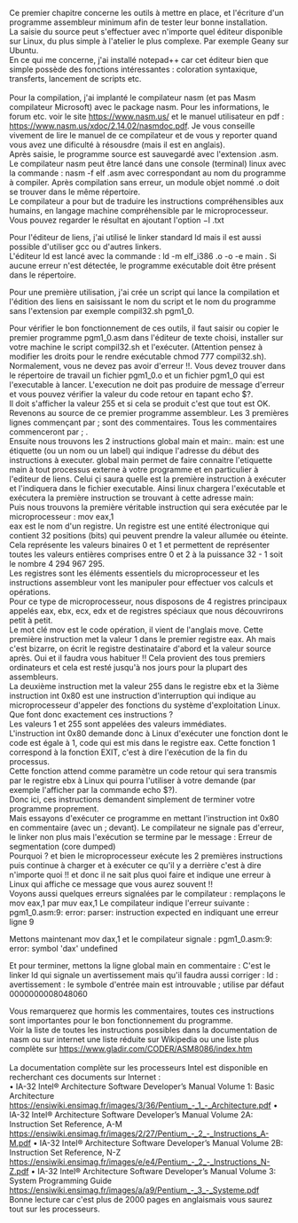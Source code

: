 Ce premier chapitre concerne les outils à mettre en place, et l'écriture d'un programme assembleur minimum  afin de tester leur bonne installation.  <br>
La saisie du source peut s'effectuer avec n'importe quel éditeur disponible sur Linux, du plus simple à l'atelier le plus complexe. Par exemple Geany sur Ubuntu.<br>
En ce qui me concerne, j'ai installé notepad++ car cet éditeur bien que simple possède des fonctions intéressantes : coloration syntaxique, transferts, lancement de scripts etc.<br>
<br>
Pour la compilation, j'ai implanté le compilateur nasm (et pas Masm compilateur Microsoft) avec le package nasm.
Pour les informations, le forum etc. voir le site https://www.nasm.us/ et le manuel utilisateur en pdf : https://www.nasm.us/xdoc/2.14.02/nasmdoc.pdf. Je vous conseille vivement de lire le manuel de ce compilateur et de vous y reporter quand vous avez une dificulté à résousdre (mais il est en anglais). <br> 
Après saisie, le programme source est sauvegardé avec l'extension .asm. <br>
Le compilateur nasm peut être lancé dans une console (terminal) linux avec la commande : nasm -f elf <pgm>.asm avec <pgm> correspondant au nom du programme à compiler. Après compilation sans erreur, un module objet nommé <pgm>.o doit se trouver dans le même répertoire. <br> 
Le compilateur a pour but de traduire les instructions compréhensibles aux humains, en langage machine compréhensible par le microprocesseur.<br>
Vous pouvez regarder le résultat en ajoutant l'option −l <nom>.txt <br>  

Pour l'éditeur de liens, j'ai utilisé le linker standard ld mais il est aussi possible d'utiliser gcc ou d'autres linkers.<br>
L'éditeur ld est lancé avec la commande : ld -m elf_i386 <pgm>.o -o <pgm> -e main . Si aucune erreur n'est détectée, le programme exécutable <pgm> doit être présent dans le répertoire. <br>

Pour une première utilisation, j'ai crée un script qui lance la compilation et l'édition des liens en saisissant le nom du script et le nom du programme sans l'extension par exemple compil32.sh pgm1_0.

Pour vérifier le bon fonctionnement de ces outils, il faut saisir ou copier le premier programme pgm1_0.asm dans l'éditeur de texte choisi, installer sur votre machine le script compil32.sh et l'exécuter. (Attention pensez à modifier les droits pour le rendre exécutable chmod 777 compil32.sh).<br>
Normalement, vous ne devez pas avoir d'erreur !!. Vous devez trouver dans le répertoire de travail un fichier pgm1_0.o et un fichier pgm1_0 qui est l'executable à lancer. 
L'execution ne doit pas produire de message d'erreur et vous pouvez vérifier la valeur du code retour en tapant echo $?. <br>
Il doit s'afficher la valeur 255 et si cela se produit c'est que tout est OK.
<br>
Revenons au source de ce premier programme assembleur. Les 3 premières lignes commençant par ; sont des commentaires. Tous les commentaires commenceront par ; .<br>
Ensuite nous trouvons les 2 instructions global main et main:. main: est une étiquette (ou un nom ou un label) qui indique l'adresse du début des instructions à executer. global main permet de faire connaitre l'etiquette main à tout processus externe à votre programme et en particulier à l'editeur de liens. Celui çi saura quelle est la première instruction à exécuter et l'indiquera dans le fichier executable. Ainsi linux chargera l'exécutable et exécutera la première instruction se trouvant à cette adresse main: <br>
Puis nous trouvons la première véritable instruction qui sera exécutée par le microprocesseur : mov eax,1 <br>
eax est le nom d'un registre. Un registre est une entité électronique qui contient 32 positions (bits) qui peuvent prendre la valeur allumée ou éteinte. Cela représente les valeurs binaires 0 et 1 et permettent de représenter toutes les valeurs entières comprises entre 0 et 2 à la puissance 32 - 1 soit le nombre 4 294 967 295.<br>
Les registres sont les éléments essentiels du microprocesseur et les instructions assembleur vont les manipuler pour effectuer vos calculs et opérations. <br>
Pour ce type de microprocesseur, nous disposons de 4 registres principaux appelés eax, ebx, ecx, edx et de registres spéciaux que nous découvrirons petit à petit.<br>
Le mot clé mov est le code opération, il vient de l'anglais move. 
Cette première instruction met la valeur 1 dans le premier registre eax. Ah mais c'est bizarre, on écrit le registre destinataire d'abord et la valeur source après. Oui et il faudra vous habituer !! Cela provient des tous premiers ordinateurs et cela est resté jusqu'à nos jours pour la plupart des assembleurs.<br>
La deuxième instruction met la valeur 255 dans le registre ebx et la 3ième instruction int 0x80 est une instruction d'interruption qui indique au microprocesseur d'appeler des fonctions du système d'exploitation Linux.
Que font donc exactement ces instructions ? <br>
Les valeurs 1 et 255 sont appelées des valeurs immédiates.<br>
L'instruction int 0x80 demande donc à Linux d'exécuter une fonction dont le code est égale à 1, code qui est mis dans le registre eax. Cette fonction 1 correspond à la fonction EXIT, c'est à dire l'exécution de la fin du processus. <br>
Cette fonction attend comme paramètre un code retour qui sera transmis par le registre ebx à Linux qui pourra l'utiliser à votre demande (par exemple l'afficher par la commande echo $?).<br>
Donc ici, ces instructions demandent simplement de terminer votre programme proprement. <br>
Mais essayons d'exécuter ce programme en mettant l'instruction int 0x80 en commentaire (avec un ; devant). Le compilateur ne signale pas d'erreur, le linker non plus mais l'exécution se termine par le message : Erreur de segmentation (core dumped)<br>
Pourquoi ? et bien le microprocesseur exécute les 2 premières instructions puis continue à charger et à exécuter ce qu'il y a derrière c'est à dire n'importe quoi !! et donc il ne sait plus quoi faire et indique une erreur à Linux qui affiche ce message que vous aurez souvent !!<br>
Voyons aussi quelques erreurs signalées par le compilateur : remplaçons le mov eax,1 par muv eax,1
Le compilateur indique l'erreur suivante :<br>
pgm1_0.asm:9: error: parser: instruction expected  en indiquant une erreur ligne 9 <br>

Mettons maintenant mov dax,1 et le compilateur signale :
pgm1_0.asm:9: error: symbol 'dax' undefined

Et pour terminer, mettons la ligne global main en commentaire :
C'est le linker ld qui signale un avertissement mais qu'il faudra aussi corriger :
ld : avertissement : le symbole d'entrée main est introuvable ; utilise par défaut 0000000008048060

Vous remarquerez que hormis les commentaires, toutes ces instructions sont importantes pour le bon fonctionnement du programme.
<br>
Voir la liste de toutes les instructions possibles dans la documentation de nasm ou sur internet une liste réduite sur Wikipedia ou une liste plus complète sur https://www.gladir.com/CODER/ASM8086/index.htm <br>
<br>
La documentation complète sur les processeurs Intel est disponible en recherchant ces documents sur Internet :<br>
•	IA-32 Intel® Architecture Software Developer’s Manual Volume 1: Basic Architecture<br>
https://ensiwiki.ensimag.fr/images/3/36/Pentium_-_1_-_Architecture.pdf
•	IA-32 Intel® Architecture Software Developer’s Manual Volume 2A: Instruction Set Reference, A-M<br>
https://ensiwiki.ensimag.fr/images/2/27/Pentium_-_2_-_Instructions_A-M.pdf
•	IA-32 Intel® Architecture Software Developer’s Manual Volume 2B: Instruction Set Reference, N-Z<br>
https://ensiwiki.ensimag.fr/images/e/e4/Pentium_-_2_-_Instructions_N-Z.pdf
•	IA-32 Intel® Architecture Software Developer’s Manual Volume 3: System Programming Guide<br>
https://ensiwiki.ensimag.fr/images/a/a9/Pentium_-_3_-_Systeme.pdf
<br>
Bonne lecture car c'est plus de 2000 pages en anglaismais vous saurez tout sur les processeurs. <br>







